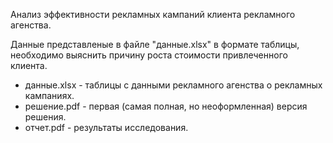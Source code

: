 Анализ эффективности рекламных кампаний клиента рекламного агенства.

Данные представленые в файле "данные.xlsx" в формате таблицы, необходимо выяснить причину роста стоимости привлеченного клиента.

- данные.xlsx - таблицы с данными рекламного агенства о рекламных кампаниях.
- решение.pdf - первая (самая полная, но неоформленная) версия решения.
- отчет.pdf - результаты исследования.
